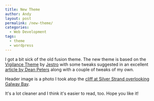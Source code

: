 ```yaml
---
title: New Theme
author: Andy
layout: post
permalink: /new-theme/
categories:
  - Web Development
tags:
  - theme
  - wordpress
---
```

I got a bit sick of the old fusion theme. The new theme is based on the [Vigilance Theme][1] by [Jestro][2] with some tweaks suggested in an excellent [article by Dean Peters][3] along with a couple of tweaks of my own. 

Header image is a photo I took atop the [cliff at Silver Strand overlooking Galway Bay][4].

It's a lot cleaner and I think it's easier to read, too. Hope you like it!

 [1]: http://themes.jestro.com/vigilance/
 [2]: http://www.jestro.com/
 [3]: http://healyourchurchwebsite.com/2008/12/01/working-with-the-wordpress-theme-vigilance-116/
 [4]: http://maps.google.com/maps?f=q&source=s_q&hl=en&geocode=&q=silver+strand+galway&sll=53.273797,-9.05178&sspn=0.091155,0.30899&ie=UTF8&ll=53.251299,-9.124403&spn=0.0114,0.038624&t=h&z=15&iwloc=I
